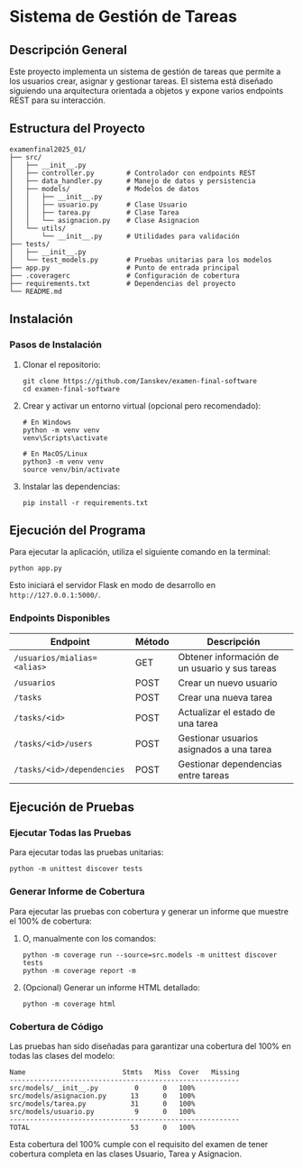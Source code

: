 # Sistema de Gestión de Tareas

## Descripción General
Este proyecto implementa un sistema de gestión de tareas que permite a los usuarios crear, asignar y gestionar tareas. El sistema está diseñado siguiendo una arquitectura orientada a objetos y expone varios endpoints REST para su interacción.

## Estructura del Proyecto
```
examenfinal2025_01/
├── src/
│   ├── __init__.py
│   ├── controller.py        # Controlador con endpoints REST
│   ├── data_handler.py      # Manejo de datos y persistencia
│   ├── models/              # Modelos de datos
│   │   ├── __init__.py
│   │   ├── usuario.py       # Clase Usuario
│   │   ├── tarea.py         # Clase Tarea
│   │   └── asignacion.py    # Clase Asignacion
│   └── utils/
│       └── __init__.py      # Utilidades para validación
├── tests/
│   ├── __init__.py
│   └── test_models.py       # Pruebas unitarias para los modelos
├── app.py                   # Punto de entrada principal
├── .coveragerc              # Configuración de cobertura
├── requirements.txt         # Dependencias del proyecto
└── README.md
```

## Instalación

### Pasos de Instalación
1. Clonar el repositorio:
   ```
   git clone https://github.com/Ianskev/examen-final-software
   cd examen-final-software
   ```

2. Crear y activar un entorno virtual (opcional pero recomendado):
   ```
   # En Windows
   python -m venv venv
   venv\Scripts\activate

   # En MacOS/Linux
   python3 -m venv venv
   source venv/bin/activate
   ```

3. Instalar las dependencias:
   ```
   pip install -r requirements.txt
   ```

## Ejecución del Programa

Para ejecutar la aplicación, utiliza el siguiente comando en la terminal:
```
python app.py
```

Esto iniciará el servidor Flask en modo de desarrollo en `http://127.0.0.1:5000/`.

### Endpoints Disponibles

| Endpoint | Método | Descripción |
|----------|--------|-------------|
| `/usuarios/mialias=<alias>` | GET | Obtener información de un usuario y sus tareas |
| `/usuarios` | POST | Crear un nuevo usuario |
| `/tasks` | POST | Crear una nueva tarea |
| `/tasks/<id>` | POST | Actualizar el estado de una tarea |
| `/tasks/<id>/users` | POST | Gestionar usuarios asignados a una tarea |
| `/tasks/<id>/dependencies` | POST | Gestionar dependencias entre tareas |

## Ejecución de Pruebas

### Ejecutar Todas las Pruebas
Para ejecutar todas las pruebas unitarias:
```
python -m unittest discover tests
```

### Generar Informe de Cobertura
Para ejecutar las pruebas con cobertura y generar un informe que muestre el 100% de cobertura:

1. O, manualmente con los comandos:
   ```
   python -m coverage run --source=src.models -m unittest discover tests
   python -m coverage report -m
   ```

2. (Opcional) Generar un informe HTML detallado:
   ```
   python -m coverage html
   ```

### Cobertura de Código
Las pruebas han sido diseñadas para garantizar una cobertura del 100% en todas las clases del modelo:

```
Name                        Stmts   Miss  Cover   Missing
---------------------------------------------------------
src/models/__init__.py         0      0   100%
src/models/asignacion.py      13      0   100%
src/models/tarea.py           31      0   100%
src/models/usuario.py          9      0   100%
---------------------------------------------------------
TOTAL                         53      0   100%
```

Esta cobertura del 100% cumple con el requisito del examen de tener cobertura completa en las clases Usuario, Tarea y Asignacion.